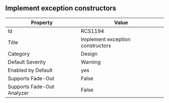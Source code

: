 ## Implement exception constructors

Property | Value
--- | --- 
Id | RCS1194
Title | Implement exception constructors
Category | Design
Default Severity | Warning
Enabled by Default | yes
Supports Fade-Out | False
Supports Fade-Out Analyzer | False
